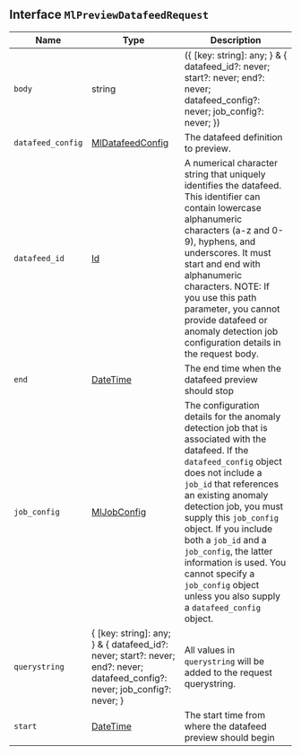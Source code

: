 ## Interface `MlPreviewDatafeedRequest`

| Name | Type | Description |
| - | - | - |
| `body` | string | ({ [key: string]: any; } & { datafeed_id?: never; start?: never; end?: never; datafeed_config?: never; job_config?: never; }) | All values in `body` will be added to the request body. |
| `datafeed_config` | [MlDatafeedConfig](./MlDatafeedConfig.md) | The datafeed definition to preview. |
| `datafeed_id` | [Id](./Id.md) | A numerical character string that uniquely identifies the datafeed. This identifier can contain lowercase alphanumeric characters (a-z and 0-9), hyphens, and underscores. It must start and end with alphanumeric characters. NOTE: If you use this path parameter, you cannot provide datafeed or anomaly detection job configuration details in the request body. |
| `end` | [DateTime](./DateTime.md) | The end time when the datafeed preview should stop |
| `job_config` | [MlJobConfig](./MlJobConfig.md) | The configuration details for the anomaly detection job that is associated with the datafeed. If the `datafeed_config` object does not include a `job_id` that references an existing anomaly detection job, you must supply this `job_config` object. If you include both a `job_id` and a `job_config`, the latter information is used. You cannot specify a `job_config` object unless you also supply a `datafeed_config` object. |
| `querystring` | { [key: string]: any; } & { datafeed_id?: never; start?: never; end?: never; datafeed_config?: never; job_config?: never; } | All values in `querystring` will be added to the request querystring. |
| `start` | [DateTime](./DateTime.md) | The start time from where the datafeed preview should begin |
